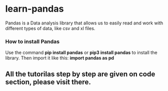 # learn-pandas


Pandas is a Data analysis library that allows us to easily read and work with different types of data, like csv and xl files. 

### How to install Pandas
Use the command **pip install pandas** or **pip3 install pandas** to install the library.
Then import it like this: **import pandas as pd**

## All the tutorilas step by step are given on code section, please visit there.


